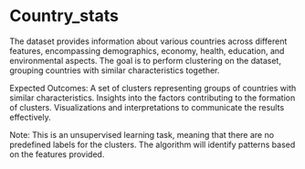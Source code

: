 # Country_stats
The dataset provides information about various countries across different features, encompassing demographics, economy, health, education, and environmental aspects. The goal is to perform clustering on the dataset, grouping countries with similar characteristics together.

Expected Outcomes:
A set of clusters representing groups of countries with similar characteristics.
Insights into the factors contributing to the formation of clusters.
Visualizations and interpretations to communicate the results effectively.

Note:
This is an unsupervised learning task, meaning that there are no predefined labels for the clusters. The algorithm will identify patterns based on the features provided.
